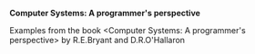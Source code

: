 <b> Computer Systems: A programmer's perspective </b>

Examples from the book <Computer Systems: A programmer's perspective> by R.E.Bryant and D.R.O'Hallaron
